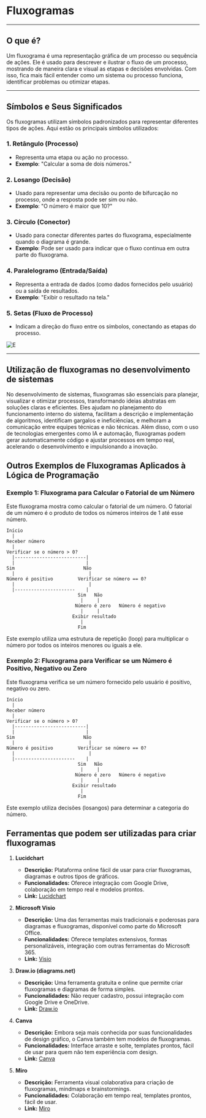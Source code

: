 # Fluxogramas
---
## O que é?

 Um fluxograma é uma representação gráfica de um processo ou sequência de ações. Ele é usado para descrever e ilustrar o fluxo de um processo, mostrando de maneira clara e visual as etapas e decisões envolvidas. Com isso, fica mais fácil entender como um sistema ou processo funciona, identificar problemas ou otimizar etapas.

---
## Símbolos e Seus Significados

Os fluxogramas utilizam símbolos padronizados para representar diferentes tipos de ações. Aqui estão os principais símbolos utilizados:

 ### 1. Retângulo (Processo)  
   - Representa uma etapa ou ação no processo.  
   - **Exemplo**: "Calcular a soma de dois números."

 ### 2. Losango (Decisão)  
   - Usado para representar uma decisão ou ponto de bifurcação no processo, onde a resposta pode ser sim ou não.  
   - **Exemplo**: "O número é maior que 10?"

 ### 3. Círculo (Conector) 
   - Usado para conectar diferentes partes do fluxograma, especialmente quando o diagrama é grande.  
   - __Exemplo__: Pode ser usado para indicar que o fluxo continua em outra parte do fluxograma.

 ### 4. Paralelogramo (Entrada/Saída)
   - Representa a entrada de dados (como dados fornecidos pelo usuário) ou a saída de resultados.  
   - __Exemplo__: "Exibir o resultado na tela."

 ### 5. Setas (Fluxo de Processo)
   - Indicam a direção do fluxo entre os símbolos, conectando as etapas do processo.

![E](https://8quali.com.br/wp-content/uploads/2021/06/2021-06-20-2-e1624235843604.png) 

---

## Utilização de fluxogramas no desenvolvimento de sistemas

No desenvolvimento de sistemas, fluxogramas são essenciais para planejar, visualizar e otimizar processos, transformando ideias abstratas em soluções claras e eficientes. Eles ajudam no planejamento do funcionamento interno do sistema, facilitam a descrição e implementação de algoritmos, identificam gargalos e ineficiências, e melhoram a comunicação entre equipes técnicas e não técnicas. Além disso, com o uso de tecnologias emergentes como IA e automação, fluxogramas podem gerar automaticamente código e ajustar processos em tempo real, acelerando o desenvolvimento e impulsionando a inovação.

## Outros Exemplos de Fluxogramas Aplicados à Lógica de Programação

### Exemplo 1: Fluxograma para Calcular o Fatorial de um Número

Este fluxograma mostra como calcular o fatorial de um número. O fatorial de um número é o produto de todos os números inteiros de 1 até esse número.

```less
Início
  |
Receber número
  |
Verificar se o número > 0?
  |--------------------------|
  |                          |
Sim                         Não
  |                           |
Número é positivo         Verificar se número == 0?
  |                           |
  |----------------------    |
                          Sim   Não
                           |     |
                         Número é zero   Número é negativo
                           |     |
                        Exibir resultado
                           |
                          Fim
```

Este exemplo utiliza uma estrutura de repetição (loop) para multiplicar o número por todos os inteiros menores ou iguais a ele.

### Exemplo 2: Fluxograma para Verificar se um Número é Positivo, Negativo ou Zero

Este fluxograma verifica se um número fornecido pelo usuário é positivo, negativo ou zero.

```less
Início
  |
Receber número
  |
Verificar se o número > 0?
  |--------------------------|
  |                          |
Sim                         Não
  |                           |
Número é positivo         Verificar se número == 0?
  |                           |
  |----------------------    |
                          Sim   Não
                           |     |
                         Número é zero   Número é negativo
                           |     |
                        Exibir resultado
                           |
                          Fim
```


Este exemplo utiliza decisões (losangos) para determinar a categoria do número.

## Ferramentas que podem ser utilizadas para criar fluxogramas

1. __Lucidchart__
   - __Descrição:__ Plataforma online fácil de usar para criar fluxogramas, diagramas e outros tipos de gráficos.
   - __Funcionalidades:__ Oferece integração com Google Drive, colaboração em tempo real e modelos prontos.
   - __Link:__ [Lucidchart](https://www.lucidchart.com/)

2. __Microsoft Visio__
   - __Descrição:__ Uma das ferramentas mais tradicionais e poderosas para diagramas e fluxogramas, disponível como parte do Microsoft Office.
   - __Funcionalidades:__ Oferece templates extensivos, formas personalizáveis, integração com outras ferramentas do Microsoft 365.
   - __Link:__ [Visio](https://www.microsoft.com/pt-br/microsoft-365/visio/flowchart-software)

3. __Draw.io (diagrams.net)__
   - __Descrição:__ Uma ferramenta gratuita e online que permite criar fluxogramas e diagramas de forma simples.
   - __Funcionalidades:__ Não requer cadastro, possui integração com Google Drive e OneDrive.
   - __Link:__ [Draw.io](https://app.diagrams.net/)

4. __Canva__
   - __Descrição:__ Embora seja mais conhecida por suas funcionalidades de design gráfico, o Canva também tem modelos de fluxogramas.
   - __Funcionalidades:__ Interface arraste e solte, templates prontos, fácil de usar para quem não tem experiência com design.
   - __Link:__ [Canva](https://www.canva.com/)

5. __Miro__
   - __Descrição:__ Ferramenta visual colaborativa para criação de fluxogramas, mindmaps e brainstormings.
   - __Funcionalidades:__ Colaboração em tempo real, templates prontos, fácil de usar.
   - __Link:__ [Miro](https://miro.com/)








